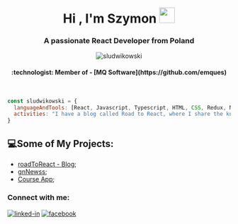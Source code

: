 <h1 align="center">Hi , I'm Szymon <img src="https://media.giphy.com/media/hvRJCLFzcasrR4ia7z/giphy.gif" width="35"></h1>
<h3 align="center">A passionate React Developer from Poland</h4>
<p align="center"> <img src="https://komarev.com/ghpvc/?username=sludwikowski&label=Vistiors:&color=0fe65a&style=plastic" alt="sludwikowski" /> </p>

<h4 align="center"> :technologist: Member of - [MQ Software](https://github.com/emques) </h5>
<br/>


```javascript
const sludwikowski = {
  languageAndTools: [React, Javascript, Typescript, HTML, CSS, Redux, NextJS, Node, Firebase, Sanity, TailwindCSS, MaterialUI, Vite],
  activities: "I have a blog called Road to React, where I share the knowledge I gain.",
}
```

## :computer:Some of My Projects:
- [roadToReact - Blog](https://github.com/sludwikowski/personal-blog);
- [gnNewss](https://github.com/sludwikowski/gnNewss);
- [Course App](https://github.com/sludwikowski/course-app);


 <h3>Connect with me:</h3>

[<img align="center" alt="linked-in" src="https://img.shields.io/badge/linkedin-%230077B5.svg?&style=for-the-badge&logo=linkedin&logoColor=white" />](https://www.linkedin.com/in/sludwikowski) [<img align="center" alt="facebook" src="https://img.shields.io/badge/facebook-%231877F2.svg?&style=for-the-badge&logo=facebook&logoColor=white" />](https://www.facebook.com/szymonludwikowskii/)
